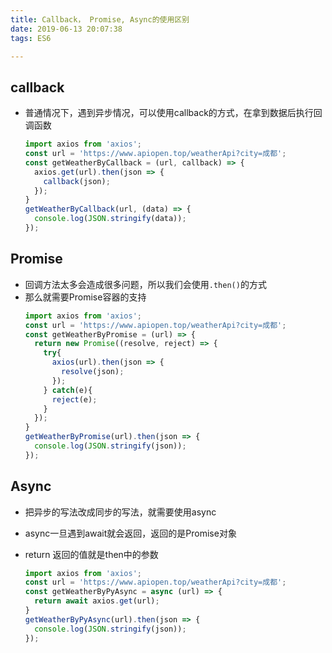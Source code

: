 ```yaml
---
title: Callback， Promise, Async的使用区别
date: 2019-06-13 20:07:38
tags: ES6

---
```




## callback
* 普通情况下，遇到异步情况，可以使用callback的方式，在拿到数据后执行回调函数
    ```js
    import axios from 'axios';
    const url = 'https://www.apiopen.top/weatherApi?city=成都';
    const getWeatherByCallback = (url, callback) => {
      axios.get(url).then(json => {
        callback(json);
      });
    }
    getWeatherByCallback(url, (data) => {
      console.log(JSON.stringify(data));
    });
    ```
## Promise
* 回调方法太多会造成很多问题，所以我们会使用`.then()`的方式
* 那么就需要Promise容器的支持
    ```js
    import axios from 'axios';
    const url = 'https://www.apiopen.top/weatherApi?city=成都';
    const getWeatherByPromise = (url) => {
      return new Promise((resolve, reject) => {
        try{
          axios(url).then(json => {
            resolve(json);
          });
        } catch(e){
          reject(e);
        }
      });
    }
    getWeatherByPromise(url).then(json => {
      console.log(JSON.stringify(json));
    });
    ```
    
## Async
* 把异步的写法改成同步的写法，就需要使用async
* async一旦遇到await就会返回，返回的是Promise对象
* return 返回的值就是then中的参数
    
    ```js
    import axios from 'axios';
    const url = 'https://www.apiopen.top/weatherApi?city=成都';
    const getWeatherByPyAsync = async (url) => {
      return await axios.get(url);
    }
    getWeatherByPyAsync(url).then(json => {
      console.log(JSON.stringify(json));
    });
    ```